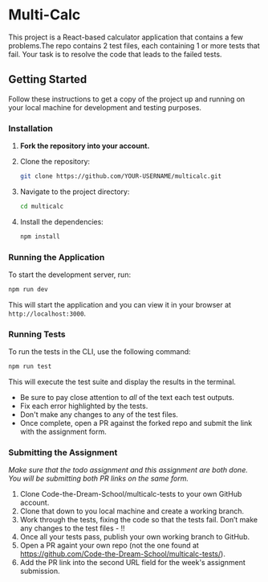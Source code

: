 # Multi-Calc

This project is a React-based calculator application that contains a few problems.The repo contains 2 test files, each containing 1 or more tests that fail. Your task is to resolve the code that leads to the failed tests.

## Getting Started

Follow these instructions to get a copy of the project up and running on your local machine for development and testing purposes.

### Installation

1. **Fork the repository into your account.**
2. Clone the repository:

   ```sh
   git clone https://github.com/YOUR-USERNAME/multicalc.git
   ```

3. Navigate to the project directory:

   ```sh
   cd multicalc
   ```
4. Install the dependencies:


   ```sh
   npm install
   ```

### Running the Application

To start the development server, run:

```sh
npm run dev
```

This will start the application and you can view it in your browser at `http://localhost:3000`.

### Running Tests

To run the tests in the CLI, use the following command:

```sh
npm run test
```

This will execute the test suite and display the results in the terminal.

- Be sure to pay close attention to *all* of the text each test outputs.
- Fix each error highlighted by the tests.
- Don't make any changes to any of the test files.
- Once complete, open a PR against the forked repo and submit the link with the assignment form.

### Submitting the Assignment

_Make sure that the todo assignment and this assignment are both done. You will be submitting both PR links on the same form._

1. Clone Code-the-Dream-School/multicalc-tests to your own GitHub account.
2. Clone that down to you local machine and create a working branch.
3. Work through the tests, fixing the code so that the tests fail. Don’t make any changes to the test files - !!
4. Once all your tests pass, publish your own working branch to GitHub.
5. Open a PR againt your own repo (not the one found at https://github.com/Code-the-Dream-School/multicalc-tests/).
6. Add the PR link into the second URL field for the week's assignment submission. 
